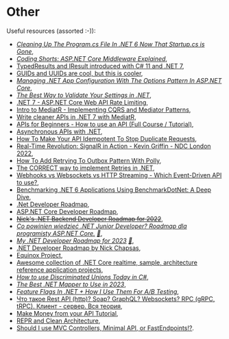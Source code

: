 # Other

Useful resources (assorted :-)):

- _[Cleaning Up The Program.cs File In .NET 6 Now That Startup.cs is Gone](https://youtu.be/rhydGmLxfjQ)_,
- _[Coding Shorts: ASP.NET Core Middleware Explained](https://youtu.be/TqCshF0o0nE)_,
- [TypedResults and IResult introduced with C# 11 and .NET 7](https://youtu.be/2TUdeuismGY),
- [GUIDs and UUIDs are cool, but this is cooler](https://youtu.be/tSuwe7FowzE),
- _[Managing .NET App Configuration With The Options Pattern In ASP.NET Core](https://youtu.be/wxYt0motww0)_,
- _[The Best Way to Validate Your Settings in .NET](https://youtu.be/jblRYDMTtvg)_,
- [.NET 7 - ASP.NET Core Web API Rate Limiting](https://youtu.be/bOfOo3Zsfx0),
- [Intro to MediatR - Implementing CQRS and Mediator Patterns](https://youtu.be/yozD5Tnd8nw),
- [Write cleaner APIs in .NET 7 with MediatR](https://youtu.be/euUg_IHo7-s),
- [APIs for Beginners - How to use an API (Full Course / Tutorial)](https://youtu.be/GZvSYJDk-us),
- [Asynchronous APIs with .NET](https://youtu.be/LCbR58sCmvQ),
- [How To Make Your API Idempotent To Stop Duplicate Requests](https://youtu.be/smXAgcdJzLc),
- [Real-Time Revolution: SignalR in Action - Kevin Griffin - NDC London 2022](https://youtu.be/wOq9meKcdlw),
- [How To Add Retrying To Outbox Pattern With Polly](https://youtu.be/xajVttkZntU),
- [The CORRECT way to implement Retries in .NET](https://youtu.be/nJH0PC2Pubs),
- [Webhooks vs Websockets vs HTTP Streaming - Which Event-Driven API to use?](https://youtu.be/6RvlKYgRFYQ),
- [Benchmarking .NET 6 Applications Using BenchmarkDotNet: A Deep Dive](https://www.codemag.com/Article/2209061/Benchmarking-.NET-6-Applications-Using-BenchmarkDotNet-A-Deep-Dive),
- [.Net Developer Roadmap](https://github.com/phongnguyend/Practical.NET),
- [ASP.NET Core Developer Roadmap](https://github.com/MoienTajik/AspNetCore-Developer-Roadmap),
- ~~[Nick's .NET Backend Developer Roadmap for 2022](https://github.com/Elfocrash/.NET-Backend-Developer-Roadmap)~~,
- _[Co powinien wiedzieć .NET Junior Developer? Roadmap dla programisty ASP.NET Core.](https://youtu.be/8tA--k8ExxI) [:file_folder:](https://github.com/devmentors/aspnetcore-developer-roadmap)_,
- _[My .NET Developer Roadmap for 2023](https://youtu.be/KCBH1fEIrxc) [:file_folder:](https://github.com/Elfocrash/.NET-Backend-Developer-Roadmap)_,
- [.NET Developer Roadmap by Nick Chapsas](https://roadmap.sh/r?id=65d8624e66cd6d03d2d7efc9),
- [Equinox Project](https://github.com/EduardoPires/EquinoxProject),
- [Awesome collection of .NET Core realtime, sample, architecture reference application projects](https://github.com/bharatdwarkani/awesome-dotnet-core-applications),
- _[How to use Discriminated Unions Today in C#](https://youtu.be/7z-xjijYfcI)_,
- _[The Best .NET Mapper to Use in 2023](https://youtu.be/U8gSdQN2jWI)_,
- _[Feature Flags In .NET + How I Use Them For A/B Testing](https://youtu.be/QVEUgIC7Wpo?si=9J4s0HWLsyJkRYvS)_,
- [Что такое Rest API (http)? Soap? GraphQL? Websockets? RPC (gRPC, tRPC). Клиент - сервер. Вся теория](https://youtu.be/XaTwnKLQi4A?si=bAku3_9DjAJzh-3t),
- [Make Money from your API Tutorial](https://youtu.be/MbqSMgMAzxU),
- [REPR and Clean Architecture](https://youtu.be/-AJcEJPwagQ?si=7yFhUtp1puI8n2gY),
- [Should I use MVC Controllers, Minimal API, or FastEndpoints!?](https://youtu.be/70jllnMbGTY?si=RCW_N2YAoy86oX2l).
